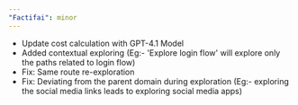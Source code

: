 ```yaml
---
"Factifai": minor
---
```


- Update cost calculation with GPT-4.1 Model
- Added contextual exploring (Eg:- 'Explore login flow' will explore only the paths related to login flow)
- Fix: Same route re-exploration
- Fix: Deviating from the parent domain during exploration (Eg:- exploring the social media links leads to exploring social media apps)
